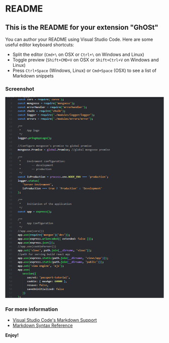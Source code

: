 # README

## This is the README for your extension "GhOSt"

You can author your README using Visual Studio Code. Here are some useful editor keyboard shortcuts:

-  Split the editor (`Cmd+\` on OSX or `Ctrl+\` on Windows and Linux)
-  Toggle preview (`Shift+CMD+V` on OSX or `Shift+Ctrl+V` on Windows and Linux)
-  Press `Ctrl+Space` (Windows, Linux) or `Cmd+Space` (OSX) to see a list of Markdown snippets

### Screenshot
![Screenshot](https://github.com/ghOSt1010/GHOST_vscs_theme/blob/master/screenshot.PNG)

### For more information

-  [Visual Studio Code's Markdown Support](http://code.visualstudio.com/docs/languages/markdown)
-  [Markdown Syntax Reference](https://help.github.com/articles/markdown-basics/)

**Enjoy!**
